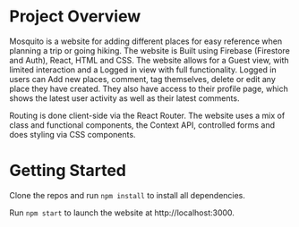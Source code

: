 # Project Overview

Mosquito is a website for adding different places for easy reference when planning a trip or going hiking. The website is Built using Firebase (Firestore and Auth), React, HTML and CSS. The website allows for a Guest view, with limited interaction and a Logged in view with full functionality. Logged in users can Add new places, comment, tag themselves, delete or edit any place they have created. They also have access to their profile page, which shows the latest user activity as well as their latest comments.

Routing is done client-side via the React Router. The website uses a mix of class and functional components, the Context API, controlled forms and does styling via CSS components.

# Getting Started

Clone the repos and run `npm install` to install all dependencies.

Run `npm start` to launch the website at http://localhost:3000.